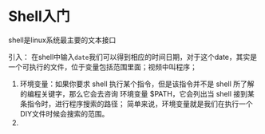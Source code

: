 # Shell入门

shell是linux系统最主要的文本接口

引入：
在shell中输入`date`我们可以得到相应的时间日期，对于这个date，其实是一个可执行的文件，位于变量包括范围里面；视频中叫程序；

1. 环境变量：如果你要求 shell 执行某个指令，但是该指令并不是 shell 所了解的编程关键字，那么它会去咨询 环境变量 $PATH，它会列出当 shell 接到某条指令时，进行程序搜索的路径；
简单来说，环境变量就是我们在执行一个DIY文件时候会搜索的范围。
2. 